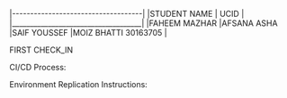 
|------------------------------------|
|STUDENT NAME           | UCID       |
|____________________________________|
|FAHEEM MAZHAR
|AFSANA ASHA
|SAIF YOUSSEF
|MOIZ BHATTI            30163705     |

FIRST CHECK_IN




CI/CD Process:







Environment Replication Instructions: